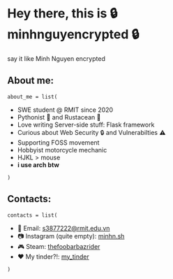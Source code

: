 # Hey there, this is 🔒 minhnguyencrypted 🔒
say it like Minh Nguyen encrypted

## About me:
`about_me = list(`

- SWE student @ RMIT since 2020
- Pythonist 🐍 and Rustacean 🦀
- Love writing Server-side stuff: Flask framework
- Curious about Web Security 🔒 and Vulnerabilties ⚠️
- Supporting FOSS movement
- Hobbyist motorcycle mechanic 
- HJKL > mouse
- **i use arch btw**
 
`)`

## Contacts:
`contacts = list(`

- 📧 Email: [s3877222@rmit.edu.vn](mailto:s3877222@rmit.edu.vn) 
- 📷 Instagram (quite empty): [minhn.sh](https://instagram.com/minhn.sh)
- 🎮 Steam: [thefoobarbazrider](https://steamcommunity.com/profiles/76561198360118104)
- ❤️ My tinder?!: [my_tinder](https://bit.ly/3hQ94Fs)

`)`
